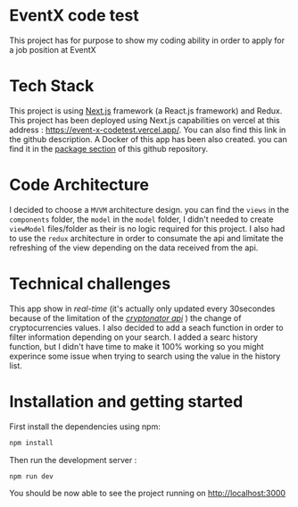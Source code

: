 # EventX code test

This project has for purpose to show my coding ability in order to apply for a job position at EventX

# Tech Stack

This project is using [Next.js](https://nextjs.org/) framework (a React.js framework) and Redux.
This project has been deployed using Next.js capabilities on vercel at this address : https://event-x-codetest.vercel.app/. You can also find this link in the github description.
A Docker of this app has been also created. you can find it in the [package section](https://github.com/users/merche-o/packages/container/package/event-x-codetest) of this github repository.

# Code Architecture
I decided to choose a `MVVM` architecture design. you can find the `views` in the `components` folder, the `model` in the `model` folder, I didn't needed to create `viewModel` files/folder as their is no logic required for this project.
I also had to use the `redux` architecture in order to consumate the api and limitate the refreshing of the view depending on the data received from the api.

# Technical challenges

This app show in *real-time* (it's actually only updated every 30secondes because of the limitation of the [*cryptonator api*](https://www.cryptonator.com/api/) ) the change of cryptocurrencies values.
I also decided to add a seach function in order to filter information depending on your search. I added a searc history function, but I didn't have time to make it 100% working so you might experince some issue when trying to search using the value in the history list.

# Installation and getting started

First install the dependencies using npm:

```bash
npm install
```
Then run the development server :
```bash
npm run dev
```

You should be now able to see the project running on [http://localhost:3000](http://localhost:3000)

